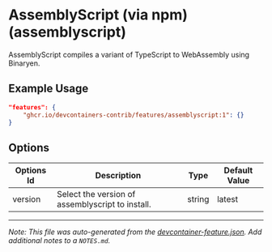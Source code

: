 
# AssemblyScript (via npm) (assemblyscript)

AssemblyScript compiles a variant of TypeScript to WebAssembly using Binaryen.

## Example Usage

```json
"features": {
    "ghcr.io/devcontainers-contrib/features/assemblyscript:1": {}
}
```

## Options

| Options Id | Description | Type | Default Value |
|-----|-----|-----|-----|
| version | Select the version of assemblyscript to install. | string | latest |



---

_Note: This file was auto-generated from the [devcontainer-feature.json](https://github.com/devcontainers-contrib/features/blob/main/src/assemblyscript/devcontainer-feature.json).  Add additional notes to a `NOTES.md`._
